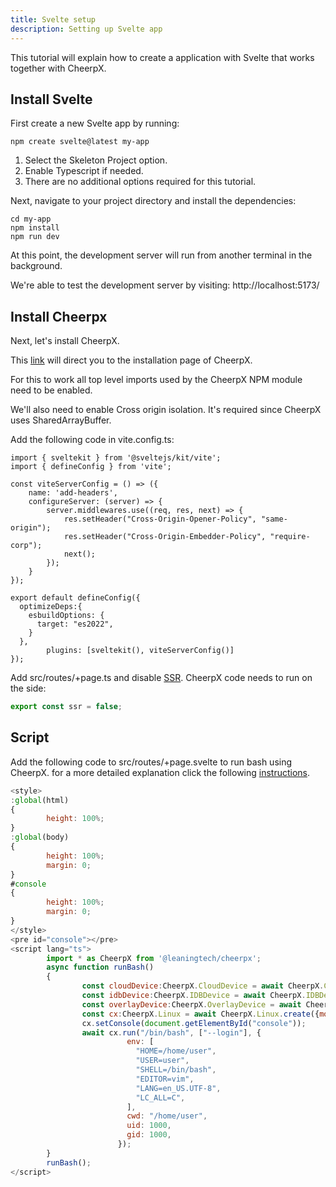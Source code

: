 ```yaml
---
title: Svelte setup
description: Setting up Svelte app
---
```


This tutorial will explain how to create a application with Svelte that works together with CheerpX.

## Install Svelte

First create a new Svelte app by running:

```
npm create svelte@latest my-app
```

1. Select the Skeleton Project option.
2. Enable Typescript if needed.
3. There are no additional options required for this tutorial.

Next, navigate to your project directory and install the dependencies:

```
cd my-app
npm install
npm run dev
```

At this point, the development server will run from another terminal in the background.

We're able to test the development server by visiting: http://localhost:5173/

## Install Cheerpx

Next, let's install CheerpX.

This [link] will direct you to the installation page of CheerpX.

For this to work all top level imports used by the CheerpX NPM module need to be enabled.

We'll also need to enable Cross origin isolation. It's required since CheerpX uses SharedArrayBuffer.

Add the following code in vite.config.ts:

```
import { sveltekit } from '@sveltejs/kit/vite';
import { defineConfig } from 'vite';

const viteServerConfig = () => ({
    name: 'add-headers',
    configureServer: (server) => {
        server.middlewares.use((req, res, next) => {
            res.setHeader("Cross-Origin-Opener-Policy", "same-origin");
            res.setHeader("Cross-Origin-Embedder-Policy", "require-corp");
            next();
        });
    }
});

export default defineConfig({
  optimizeDeps:{
    esbuildOptions: {
      target: "es2022",
    }
  },
        plugins: [sveltekit(), viteServerConfig()]
});
```

Add src/routes/+page.ts and disable [SSR]. CheerpX code needs to run on the side:

```src/routes/+page.ts
export const ssr = false;
```

## Script

Add the following code to src/routes/+page.svelte to run bash using CheerpX. for a more detailed explanation click the following [instructions].

```js
<style>
:global(html)
{
        height: 100%;
}
:global(body)
{
        height: 100%;
        margin: 0;
}
#console
{
        height: 100%;
        margin: 0;
}
</style>
<pre id="console"></pre>
<script lang="ts">
        import * as CheerpX from '@leaningtech/cheerpx';
        async function runBash()
        {
                const cloudDevice:CheerpX.CloudDevice = await CheerpX.CloudDevice.create("wss://disks.webvm.io/debian_large_20230522_5044875331.ext2");
                const idbDevice:CheerpX.IDBDevice = await CheerpX.IDBDevice.create("block1");
                const overlayDevice:CheerpX.OverlayDevice = await CheerpX.OverlayDevice.create(cloudDevice, idbDevice);
                const cx:CheerpX.Linux = await CheerpX.Linux.create({mounts:[{ type: "ext2", path: "/", dev: overlayDevice }]});
                cx.setConsole(document.getElementById("console"));
                await cx.run("/bin/bash", ["--login"], {
                          env: [
                            "HOME=/home/user",
                            "USER=user",
                            "SHELL=/bin/bash",
                            "EDITOR=vim",
                            "LANG=en_US.UTF-8",
                            "LC_ALL=C",
                          ],
                          cwd: "/home/user",
                          uid: 1000,
                          gid: 1000,
                        });
        }
        runBash();
</script>
```

[link]: https://github.com/leaningtech/labs/blob/main/sites/cheerp/src/content/docs/10-getting-started/01-installation.md
[SSR]: https://www.heavy.ai/technical-glossary/server-side-rendering
[instructions]: https://github.com/leaningtech/labs/blob/main/sites/cheerpx/src/content/docs/10-getting-started/index.md
